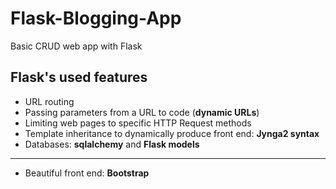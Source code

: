 # Flask-Blogging-App
Basic CRUD web app with Flask


## Flask's used features

* URL routing
* Passing parameters from a URL to code (__dynamic URLs__)
* Limiting web pages to specific HTTP Request methods
* Template inheritance to dynamically produce front end: __Jynga2 syntax__
* Databases: __sqlalchemy__ and __Flask models__
***
* Beautiful front end: __Bootstrap__

